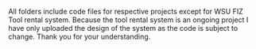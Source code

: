 All folders include code files for respective projects except for WSU FIZ Tool rental system.
Because the tool rental system is an ongoing project I have only uploaded the design of the system as the code is subject to change.
Thank you for your understanding.
